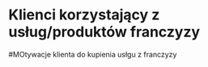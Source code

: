 # Klienci korzystający z usług/produktów  franczyzy

#MOtywacje klienta do kupienia usłgu z franczyzy
